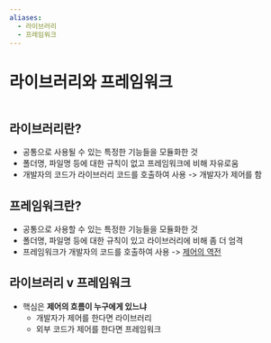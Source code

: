 ```yaml
---
aliases:
  - 라이브러리
  - 프레임워크
---
```

# 라이브러리와 프레임워크

```table-of-contents
```

##  라이브러리란?

- 공통으로 사용될 수 있는 특정한 기능들을 모듈화한 것
- 폴더명, 파일명 등에 대한 규칙이 없고 프레임워크에 비해 자유로움
- 개발자의 코드가 라이브러리 코드를 호출하여 사용 -> 개발자가 제어를 함

## 프레임워크란?

- 공통으로 사용할 수 있는 특정한 기능들을 모듈화한 것
- 폴더명, 파일명 등에 대한 규칙이 있고 라이브러리에 비해 좀 더 엄격
- 프레임워크가 개발자의 코드를 호출하여 사용 -> [제어의 역전](../CS/제어의%20역전.md)

## 라이브러리 v 프레임워크

- 핵심은 **제어의 흐름이 누구에게 있느냐**
	- 개발자가 제어를 한다면 라이브러리
	- 외부 코드가 제어를 한다면 프레임워크